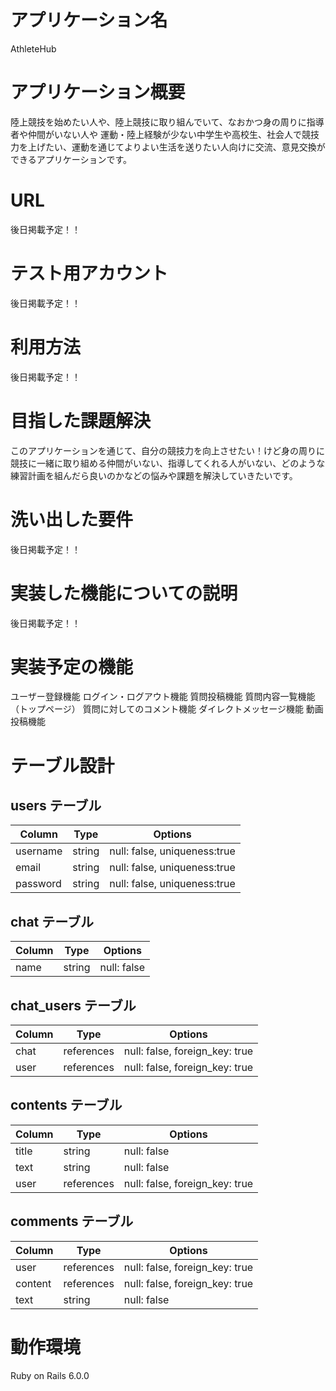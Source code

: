 # アプリケーション名

AthleteHub

# アプリケーション概要

陸上競技を始めたい人や、陸上競技に取り組んでいて、なおかつ身の周りに指導者や仲間がいない人や
運動・陸上経験が少ない中学生や高校生、社会人で競技力を上げたい、運動を通じてよりよい生活を送りたい人向けに交流、意見交換ができるアプリケーションです。

# URL 

後日掲載予定！！

# テスト用アカウント

後日掲載予定！！

# 利用方法

後日掲載予定！！

# 目指した課題解決

このアプリケーションを通じて、自分の競技力を向上させたい！けど身の周りに競技に一緒に取り組める仲間がいない、指導してくれる人がいない、どのような練習計画を組んだら良いのかなどの悩みや課題を解決していきたいです。

# 洗い出した要件

後日掲載予定！！

# 実装した機能についての説明

後日掲載予定！！

# 実装予定の機能

ユーザー登録機能
ログイン・ログアウト機能
質問投稿機能
質問内容一覧機能（トップページ）
質問に対してのコメント機能
ダイレクトメッセージ機能
動画投稿機能

# テーブル設計

## users テーブル

| Column            | Type   | Options                           |
| ----------------- | ------ | --------------------------------- |
| username          | string | null: false, uniqueness:true      |
| email             | string | null: false, uniqueness:true      |
| password          | string | null: false, uniqueness:true      |

## chat テーブル

| Column | Type   | Options     |
| ------ | ------ | ----------- |
| name   | string | null: false |

## chat_users テーブル

| Column | Type       | Options                        |
| ------ | ---------- | ------------------------------ |
| chat   | references | null: false, foreign_key: true |
| user   | references | null: false, foreign_key: true |

## contents テーブル

| Column  | Type       | Options                        |
| ------- | ---------- | ------------------------------ |
| title   | string     | null: false                    |
| text    | string     | null: false                    |
| user    | references | null: false, foreign_key: true |

## comments テーブル

| Column  | Type       | Options                        |
| ------- | ---------- | ------------------------------ |
| user    | references | null: false, foreign_key: true |
| content | references | null: false, foreign_key: true |
| text    | string     | null: false                    |


# 動作環境

Ruby on Rails 6.0.0